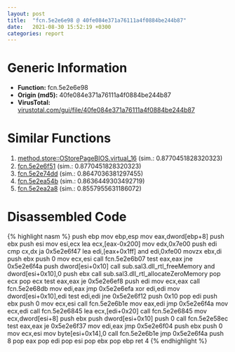 ```yaml
---
layout: post
title:  "fcn.5e2e6e98 @ 40fe084e371a76111a4f0884be244b87"
date:   2021-08-30 15:52:19 +0300
categories: report
---
```


# Generic Information
- **Function:** fcn.5e2e6e98
- **Origin (md5):** 40fe084e371a76111a4f0884be244b87
- **VirusTotal:** [virustotal.com/gui/file/40fe084e371a76111a4f0884be244b87][virustotal_ref]



# Similar Functions

1. [method.store꞉꞉OStorePageBIOS.virtual\_16][similar_1_ref] (sim.: 0.8770451828320323)
2. [fcn.5e2e6f51][similar_2_ref] (sim.: 0.8770451828320323)
3. [fcn.5e2e74dd][similar_3_ref] (sim.: 0.8647036381297455)
4. [fcn.5e2ea54b][similar_4_ref] (sim.: 0.8636449303492719)
5. [fcn.5e2ea2a8][similar_5_ref] (sim.: 0.8557955631186072)


# Disassembled Code

{% highlight nasm %}
push ebp
mov ebp,esp
mov eax,dword[ebp+8]
push ebx
push esi
mov esi,ecx
lea ecx,[eax-0x200]
mov edx,0x7e00
push edi
cmp cx,dx
ja 0x5e2e6f47
lea edi,[eax+0x1ff]
and edi,0xfe00
movzx ebx,di
push ebx
push 0
mov ecx,esi
call fcn.5e2e6b07
test eax,eax
jne 0x5e2e6f4a
push dword[esi+0x10]
call sub.sal3.dll_rtl_freeMemory
and dword[esi+0x10],0
push ebx
call sub.sal3.dll_rtl_allocateZeroMemory
pop ecx
pop ecx
test eax,eax
je 0x5e2e6ef8
push edi
mov ecx,eax
call fcn.5e2e68db
mov edi,eax
jmp 0x5e2e6efa
xor edi,edi
mov dword[esi+0x10],edi
test edi,edi
jne 0x5e2e6f12
push 0x10
pop edi
push ebx
push 0
mov ecx,esi
call fcn.5e2e6b1e
mov eax,edi
jmp 0x5e2e6f4a
mov ecx,edi
call fcn.5e2e6845
lea ecx,[edi+0x20]
call fcn.5e2e6845
mov ecx,dword[esi+8]
push ebx
push dword[esi+0x10]
push 0
call fcn.5e2e58ec
test eax,eax
je 0x5e2e6f37
mov edi,eax
jmp 0x5e2e6f04
push ebx
push 0
mov ecx,esi
mov byte[esi+0x14],0
call fcn.5e2e6b1e
jmp 0x5e2e6f4a
push 8
pop eax
pop edi
pop esi
pop ebx
pop ebp
ret 4
{% endhighlight %}


[similar_1_ref]: /report/method.store꞉꞉OStorePageBIOS.virtual_16@40fe084e371a76111a4f0884be244b87
[similar_2_ref]: /report/fcn.5e2e6f51@40fe084e371a76111a4f0884be244b87
[similar_3_ref]: /report/fcn.5e2e74dd@40fe084e371a76111a4f0884be244b87
[similar_4_ref]: /report/fcn.5e2ea54b@40fe084e371a76111a4f0884be244b87
[similar_5_ref]: /report/fcn.5e2ea2a8@40fe084e371a76111a4f0884be244b87
[virustotal_ref]: https://www.virustotal.com/gui/file/40fe084e371a76111a4f0884be244b87